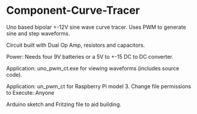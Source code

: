 # Component-Curve-Tracer

Uno based bipolar +-12V sine wave curve tracer. Uses PWM to generate sine and step waveforms.

Circuit built with Dual Op Amp, resistors and capacitors. 

Power: Needs four 9V batteries or a 5V to +-15 DC to DC converter. 

Application: uno_pwm_ct.exe for viewing waveforms (includes source code).

Application: un_pwm_ct for Raspberry Pi model 3. Change file permissions to Execute: Anyone

Arduino sketch and Fritzing file to aid building.
